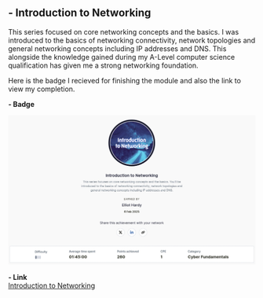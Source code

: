 **- Introduction to Networking**
--- 

This series focused on core networking concepts and the basics. I was introduced to the basics of networking connectivity, network topologies and general networking concepts including IP addresses and DNS. This alongside the knowledge gained during my A-Level computer science qualification has given me a strong networking foundation.

Here is the badge I recieved for finishing the module and also the link to view my completion.

**- Badge**

![Introduction to Networking](Images/Introduction_To_Networking.jpg)  


**- Link**  
[Introduction to Networking](https://api.immersivelabs.online/share/achievements/29a5a296dbc04d86e65dcaac9a98e8f1)


